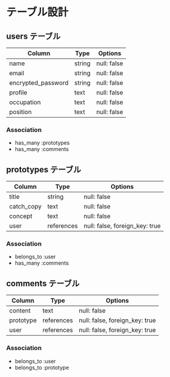 # テーブル設計

## users テーブル

| Column             | Type   | Options     |
| ------------------ | ------ | ----------- |
| name               | string | null: false |
| email              | string | null: false |
| encrypted_password | string | null: false |
| profile            | text   | null: false |
| occupation         | text   | null: false |
| position           | text   | null: false |

### Association

- has_many :prototypes
- has_many :comments

## prototypes テーブル

| Column     | Type       | Options                        |
| ---------- | ---------- | ------------------------------ |
| title      | string     | null: false                    |
| catch_copy | text       | null: false                    |
| concept    | text       | null: false                    |
| user       | references | null: false, foreign_key: true |
<!-- imageはActiveStrageで実装するため含めない。 -->

### Association

- belongs_to :user
- has_many :comments

## comments テーブル

| Column   | Type       | Options                        |
| -------- | ---------- | ------------------------------ |
| content  | text       | null: false                    |
| prototype | references | null: false, foreign_key: true |
| user     | references | null: false, foreign_key: true |

### Association

- belongs_to :user
- belongs_to :prototype